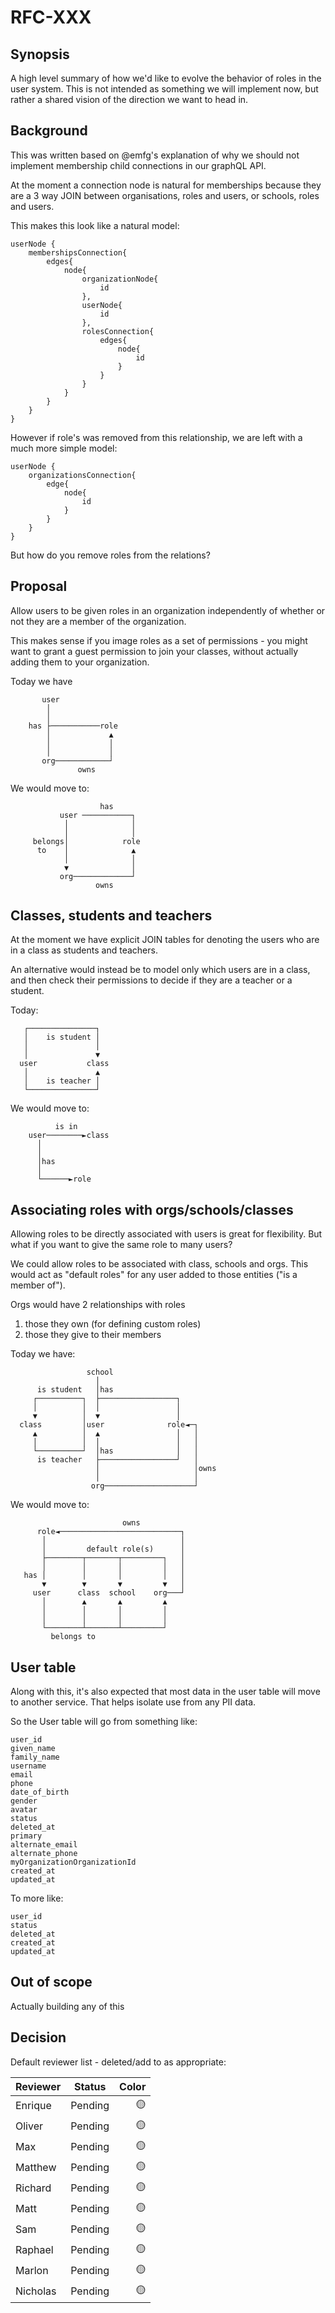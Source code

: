 # RFC-XXX

## Synopsis

A high level summary of how we'd like to evolve the behavior of roles in the user system.
This is not intended as something we will implement now, but rather a shared vision of the direction we want to head in.

## Background

This was written based on @emfg's explanation of why we should not implement membership child connections in our graphQL API.

At the moment a connection node is natural for memberships because they are a 3 way JOIN between organisations, roles and users, or schools, roles and users.

This makes this look like a natural model:

```
userNode {
    membershipsConnection{
        edges{
            node{
                organizationNode{
                    id
                },
                userNode{
                    id
                },
                rolesConnection{
                    edges{
                        node{
                            id
                        }
                    }
                }
            }
        }
    }
}
```

However if role's was removed from this relationship, we are left with a much more simple model:

```
userNode {
    organizationsConnection{
        edge{
            node{
                id
            }
        }
    }
}
```

But how do you remove roles from the relations?

## Proposal

Allow users to be given roles in an organization independently of whether or not they are a member of the organization.

This makes sense if you image roles as a set of permissions - you might want to grant a guest permission to join your classes, without actually adding them to your organization.

Today we have

```
       user
        │
        │
    has ├───────────role
        │             ▲
        │             │
        │             │
       org────────────┘
               owns
```

We would move to:

```
                    has
           user ───────────┐
            │              │
            │              │
     belongs│            role
      to    │              ▲
            │              │
            ▼              │
           org─────────────┘
                   owns
```


## Classes, students and teachers

At the moment we have explicit JOIN tables for denoting the users who are in a class as students and teachers.

An alternative would instead be to model only which users are in a class, and then check their permissions to decide if they are a teacher or a student.

Today:

```
   ┌───────────────┐
   │    is student │
   │               │
   │               ▼
  user           class
   │               ▲
   │    is teacher │
   └───────────────┘
```

We would move to:

```
          is in
    user────────►class
      │
      │
      │has
      │
      └──────►role
```

## Associating roles with orgs/schools/classes

Allowing roles to be directly associated with users is great for flexibility.
But what if you want to give the same role to many users?

We could allow roles to be associated with class, schools and orgs.
This would act as "default roles" for any user added to those entities ("is a member of").

Orgs would have 2 relationships with roles

1) those they own (for defining custom roles)
2) those they give to their members

Today we have:

```
                 school
                   │
      is student   │has
     ┌──────────┐  ├─────────────────┐
     │          │  │                 │
     ▼          │  ▼                 │
  class         │user              role◄─┐
     ▲          │  ▲                 │   │
     │          │  │                 │   │
     └──────────┘  │has              │   │
      is teacher   ├─────────────────┘   │
                   │                     │owns
                   │                     │ 
                  org────────────────────┘
```

We would move to:

```
                         owns
      role◄───────────────────────────┐
       │                              │
       │         default role(s)      │
       ├────────┬───────┬─────────┐   │
       │        │       │         │   │
   has │        │       │         │   │
       ▼        ▼       ▼         ▼   │  
     user      class  school    org───┘
       │        ▲       ▲         ▲
       │        │       │         │
       │        │       │         │
       └────────┴───────┴─────────┘
         belongs to
```

## User table

Along with this, it's also expected that most data in the user table will move to another service. That helps isolate use from any PII data.

So the User table will go from something like:

```
user_id
given_name
family_name
username
email
phone
date_of_birth
gender
avatar
status
deleted_at
primary
alternate_email
alternate_phone
myOrganizationOrganizationId
created_at
updated_at
```

To more like:

```
user_id
status
deleted_at
created_at
updated_at
```

## Out of scope

Actually building any of this

## Decision

Default reviewer list - deleted/add to as appropriate:

|     Reviewer     |  Status  | Color  |
|------------------|----------|-------:|
| Enrique          | Pending  |   🟡   |
| Oliver           | Pending  |   🟡   |
| Max              | Pending  |   🟡
| Matthew          | Pending  |   🟡   |
| Richard          | Pending  |   🟡   |
| Matt             | Pending  |   🟡   |
| Sam              | Pending  |   🟡   |
| Raphael          | Pending  |   🟡   |
| Marlon           | Pending  |   🟡   |
| Nicholas         | Pending  |   🟡   |
